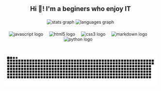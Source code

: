 <h2 align="center">Hi 👋! I'm a beginers who enjoy IT</h2>

###

<div align="center">
  <img src="https://github-readme-stats.vercel.app/api?username=jimmxyz&hide_title=false&hide_rank=false&show_icons=true&include_all_commits=true&count_private=true&disable_animations=false&theme=github_dark&locale=en&hide_border=true&order=1" height="150" alt="stats graph"  />
  <img src="https://github-readme-stats.vercel.app/api/top-langs?username=jimmxyz&locale=en&hide_title=false&layout=compact&card_width=320&langs_count=5&theme=github_dark&hide_border=true&order=2" height="150" alt="languages graph"  />
</div>

###

###

<div align="center">
  <img src="https://img.shields.io/badge/JavaScript-F7DF1E?logo=javascript&logoColor=black&style=for-the-badge" height="30" alt="javascript logo"  />
  <img width="12" />
  <img src="https://img.shields.io/badge/HTML5-E34F26?logo=html5&logoColor=white&style=for-the-badge" height="30" alt="html5 logo"  />
  <img width="12" />
  <img src="https://img.shields.io/badge/CSS3-1572B6?logo=css3&logoColor=white&style=for-the-badge" height="30" alt="css3 logo"  />
  <img width="12" />
  <img src="https://img.shields.io/badge/Markdown-000000?logo=markdown&logoColor=white&style=for-the-badge" height="30" alt="markdown logo"  />
  <img width="12" />
  <img src="https://img.shields.io/badge/Python-3776AB?logo=python&logoColor=white&style=for-the-badge" height="30" alt="python logo"  />
  <img width="12" />
</div>

###

<br clear="both">

<picture>
  <source media="(prefers-color-scheme: dark)" srcset="https://raw.githubusercontent.com/jimmxyz/jimmxyz/output/github-snake-dark.svg" />
  <source media="(prefers-color-scheme: light)" srcset="https://raw.githubusercontent.com/jimmxyz/jimmxyz/output/github-snake.svg" />
  <img alt="github-snake" src="https://raw.githubusercontent.com/jimmxyz/jimmxyz/output/github-snake.svg" />
</picture>

###



